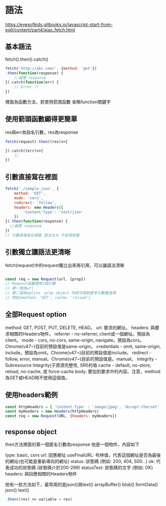 # 語法
https://eyesofkids.gitbooks.io/javascript-start-from-es6/content/part4/ajax_fetch.html

## 基本語法
fetch().then().catch()

```js
fetch('http://abc.com/', {method: 'get'})
.then(function(response) {
    //處理 response
}).catch(function(err) {
    // Error :(
})
````
裡面為函數方法，若使用箭頭函數 省略function關鍵字


## 使用箭頭函數顯得更簡單
res與err為指名引數，res為response
```js
fetch(request).then((res)=>{

}).catch((err)=>{
    //
})
```

## 引數直接寫在裡面
```js
fetch('./sample.json', {
    method: 'GET',
    mode: 'cors',
    redirect: 'follow',
    headers: new Headers({
        'Content-Type': 'text/json'
    })
}).then(function(response) {
  //處理 response
})
// 引數直接寫在裡面 語法太大 不容易除錯
```

## 引數獨立讓語法更清晰
fetch(request)中的request獨立出來再引用，可以讓語法清晰
```js

const req = new Request(url, {prop})
// Request函數裡有2個引數
// 第一個為url
// 第二個為option  prop object 內部可容納更多引數獲選項
// 例如{method: 'GET', cache: 'reload'}

````
## 全部Request option
method: GET, POST, PUT, DELETE, HEAD。
url: 要求的網址。
headers: 與要求相關的Headers物件。
referrer - no-referrer, client或一個網址。預設為client。
mode - cors, no-cors, same-origin, navigate。預設為cors。Chrome(v47~)目前的預設值是same-origin。
credentials - omit, same-origin, include。預設為omit。Chrome(v47~)目前的預設值是include。
redirect - follow, error, manual。Chrome(v47~)目前的預設值是。manual。
integrity - Subresource Integrity(子資源完整性, SRI)的值
cache - default, no-store, reload, no-cache, 或 force-cache
body: 要加到要求中的內容。注意，method為GET或HEAD時不使用這個值。

## 使用headers範例
```js
const httpHeaders = { 'Content-Type' : 'image/jpeg', 'Accept-Charset' : 'utf-8', 'X-My-Custom-Header' : 'fetch are cool' }
const myHeaders = new Headers(httpHeaders)
const req = new Request(URL, {headers: myHeaders})
```


## response object
then方法裡面的第一個匿名引數為response
他是一個物件，內容如下

type: basic, cors
url: 回應網址
useFinalURL: 布林值，代表這個網址是否為最後的網址(也可能是重新導向的網址)
status: 狀態碼 (例如: 200, 404, 500...)
ok: 代表成功的狀態碼 (狀態碼介於200-299)
statusText: 狀態碼的文字 (例如: OK)
headers: 與回應相關的Headers物件

他有一些方法如下，最常用的是json()與text()
arrayBuffer()
blob()
formData()
json()
text()

```js
.then((res) => variable = res)
```